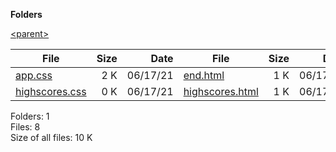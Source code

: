 **Folders**

[&lt;parent&gt;](../right.html)

  

<table><thead><tr class="header"><th><strong>File</strong></th><th style="text-align: right;"><strong>Size</strong></th><th style="text-align: right;"><strong>Date</strong></th><th><strong>File</strong></th><th style="text-align: right;"><strong>Size</strong></th><th style="text-align: right;"><strong>Date</strong></th><th><strong>File</strong></th><th style="text-align: right;"><strong>Size</strong></th><th style="text-align: right;"><strong>Date</strong></th><th><strong>File</strong></th><th style="text-align: right;"><strong>Size</strong></th><th style="text-align: right;"><strong>Date</strong></th></tr></thead><tbody><tr class="odd"><td><a href="app.css">app.css</a></td><td style="text-align: right;">2 K</td><td style="text-align: right;">06/17/21</td><td><a href="end.html">end.html</a></td><td style="text-align: right;">1 K</td><td style="text-align: right;">06/17/21</td><td><a href="index.html">index.html</a></td><td style="text-align: right;">1 K</td><td style="text-align: right;">06/17/21</td><td><a href="end.js">end.js</a></td><td style="text-align: right;">1 K</td><td style="text-align: right;">06/17/21</td></tr><tr class="even"><td><a href="highscores.css">highscores.css</a></td><td style="text-align: right;">0 K</td><td style="text-align: right;">06/17/21</td><td><a href="highscores.html">highscores.html</a></td><td style="text-align: right;">1 K</td><td style="text-align: right;">06/17/21</td><td><a href="right.html">right.html</a></td><td style="text-align: right;">2 K</td><td style="text-align: right;">06/19/21</td><td><a href="game.js">game.js</a></td><td style="text-align: right;">3 K</td><td style="text-align: right;">06/17/21</td></tr></tbody></table>

Folders: 1  
Files: 8  
Size of all files: 10 K
